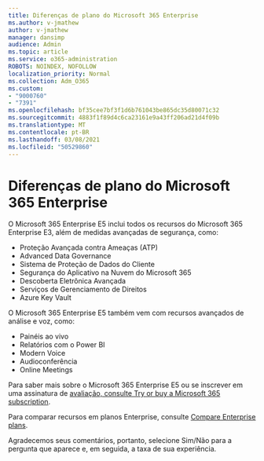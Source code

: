 ```yaml
---
title: Diferenças de plano do Microsoft 365 Enterprise
ms.author: v-jmathew
author: v-jmathew
manager: dansimp
audience: Admin
ms.topic: article
ms.service: o365-administration
ROBOTS: NOINDEX, NOFOLLOW
localization_priority: Normal
ms.collection: Adm_O365
ms.custom:
- "9000760"
- "7391"
ms.openlocfilehash: bf35cee7bf3f1d6b761043be865dc35d80071c32
ms.sourcegitcommit: 4883f1f89d4c6ca23161e9a43ff206ad21d4f09b
ms.translationtype: MT
ms.contentlocale: pt-BR
ms.lasthandoff: 03/08/2021
ms.locfileid: "50529860"
---
```

# <a name="microsoft-365-enterprise-plan-differences"></a>Diferenças de plano do Microsoft 365 Enterprise

O Microsoft 365 Enterprise E5 inclui todos os recursos do Microsoft 365 Enterprise E3, além de medidas avançadas de segurança, como:

- Proteção Avançada contra Ameaças (ATP)
- Advanced Data Governance
- Sistema de Proteção de Dados do Cliente
- Segurança do Aplicativo na Nuvem do Microsoft 365
- Descoberta Eletrônica Avançada
- Serviços de Gerenciamento de Direitos
- Azure Key Vault

O Microsoft 365 Enterprise E5 também vem com recursos avançados de análise e voz, como:

- Painéis ao vivo
- Relatórios com o Power BI
- Modern Voice
- Audioconferência
- Online Meetings

Para saber mais sobre o Microsoft 365 Enterprise E5 ou se inscrever em uma assinatura de [avaliação, consulte Try or buy a Microsoft 365 subscription](https://go.microsoft.com/fwlink/?linkid=2099673).

Para comparar recursos em planos Enterprise, consulte [Compare Enterprise plans](https://go.microsoft.com/fwlink/?linkid=2097200).

Agradecemos seus comentários, portanto, selecione Sim/Não para a pergunta que aparece e, em seguida, a taxa de sua experiência.
